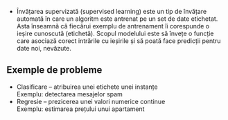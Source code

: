 - Învățarea supervizată (supervised learning) este un tip de învățare automată în care un algoritm este antrenat pe un set de date etichetat. Asta înseamnă că fiecărui exemplu de antrenament îi corespunde o ieșire cunoscută (etichetă). Scopul modelului este să învețe o funcție care asociază corect intrările cu ieșirile și să poată face predicții pentru date noi, nevăzute.

## Exemple de probleme

- Clasificare – atribuirea unei etichete unei instanțe  
  Exemplu: detectarea mesajelor spam
- Regresie – prezicerea unei valori numerice continue  
  Exemplu: estimarea prețului unui apartament
